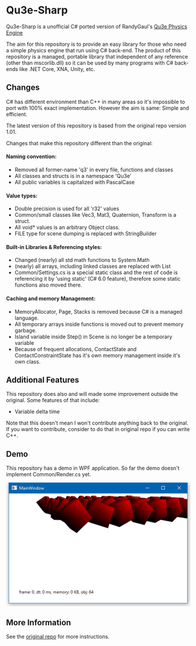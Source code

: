 # Qu3e-Sharp

Qu3e-Sharp is a unofficial C# ported version of RandyGaul's [Qu3e Physics Engine](https://github.com/RandyGaul/qu3e)

The aim for this repository is to provide an easy library for those who need a simple physics engine that run using C# back-end. The product of this repository is a managed, portable library that independent of any reference (other than mscorlib.dll) so it can be used by many programs with C# back-ends like .NET Core, XNA, Unity, etc.

## Changes

C# has different environment than C++ in many areas so it's impossible to port with 100% exact implementation. However the aim is same: Simple and efficient.

The latest version of this repository is based from the original repo version 1.01.

Changes that make this repository different than the original:

#### Naming convention:

- Removed all former-name 'q3' in every file, functions and classes
- All classes and structs is in a namespace 'Qu3e'
- All public variables is capitalized with PascalCase

#### Value types:

- Double precision is used for all 'r32' values
- Common/small classes like Vec3, Mat3, Quaternion, Transform is a struct.
- All void* values is an arbitrary Object class.
- FILE type for scene dumping is replaced with StringBuilder

#### Built-in Libraries & Referencing styles:

- Changed (nearly) all std math functions to System.Math
- (nearly) all arrays, including linked classes are replaced with List<T>
- Common/Settings.cs is a special static class and the rest of code is referencing it by 'using static' (C# 6.0 feature), therefore some static functions also moved there.

#### Caching and memory Management:

- MemoryAllocator, Page, Stacks is removed because C# is a managed language.
- All temporary arrays inside functions is moved out to prevent memory garbage.
- Island variable inside Step() in Scene is no longer be a temporary variable
- Because of frequent allocations, ContactState and ContactConstraintState has it's own memory management inside it's own class.

## Additional Features

This repository does also and will made some improvement outside the original. Some features of that include:

- Variable delta time

Note that this doesn't mean I won't contribute anything back to the original. If you want to contribute, consider to do that in original repo if you can write C++.

## Demo

This repository has a demo in WPF application. So far the demo doesn't implement Common/Render.cs yet.

![Screenshot](screenshots/WPFDemo.gif)

## More Information

See the [original repo](https://github.com/RandyGaul/qu3e) for more instructions.